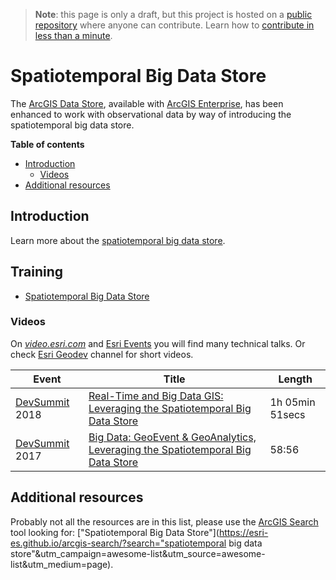 > **Note**: this page is only a draft, but this project is hosted on a [public repository](https://github.com/hhkaos/awesome-arcgis) where anyone can contribute. Learn how to [contribute in less than a minute](https://github.com/hhkaos/awesome-arcgis/blob/master/CONTRIBUTING.md#contributions).

# Spatiotemporal Big Data Store

The [ArcGIS Data Store](../README.md), available with [ArcGIS Enterprise](../../README.md), has been enhanced to work with observational data by way of introducing the spatiotemporal big data store.

<!-- START doctoc generated TOC please keep comment here to allow auto update -->
<!-- DON'T EDIT THIS SECTION, INSTEAD RE-RUN doctoc TO UPDATE -->
**Table of contents**

- [Introduction](#introduction)
  - [Videos](#videos)
- [Additional resources](#additional-resources)

<!-- END doctoc generated TOC please keep comment here to allow auto update -->

## Introduction

Learn more about the [spatiotemporal big data store](http://enterprise.arcgis.com/en/geoevent/latest/administer/managing-big-data-stores.htm).

## Training

* [Spatiotemporal Big Data Store](https://www.esri.com/training/catalog/599c71907ff0c21b68d07c2d/spatiotemporal-big-data-store/)

### Videos

On [*video.esri.com*](https://www.esri.com/videos/search?q=spatiotemporal+big+data+store#?sortby=recent) and [Esri Events](https://www.youtube.com/channel/UC_yE3TatdZKAXvt_TzGJ6mw/search?query=spatiotemporal+big+data+store) you will find many technical talks. Or check [Esri Geodev](https://www.youtube.com/channel/UCgCXcfk5uEraWkpE9wlRwgw) channel for short videos.

|Event|Title|Length|
|---|---|---|
|[DevSummit](http://www.esri.com/events/devsummit) 2018|[Real-Time and Big Data GIS: Leveraging the Spatiotemporal Big Data Store](https://www.youtube.com/watch?v=iW7_w9Evr6c)|1h 05min 51secs
|[DevSummit](http://www.esri.com/events/devsummit) 2017|[Big Data: GeoEvent & GeoAnalytics, Leveraging the Spatiotemporal Big Data Store](https://www.youtube.com/watch?v=-gnWpOrv7-4)|58:56

## Additional resources

Probably not all the resources are in this list, please use the [ArcGIS Search](https://esri-es.github.io/arcgis-search/) tool looking for: ["Spatiotemporal Big Data Store"](https://esri-es.github.io/arcgis-search/?search="spatiotemporal big data store"&utm_campaign=awesome-list&utm_source=awesome-list&utm_medium=page).
